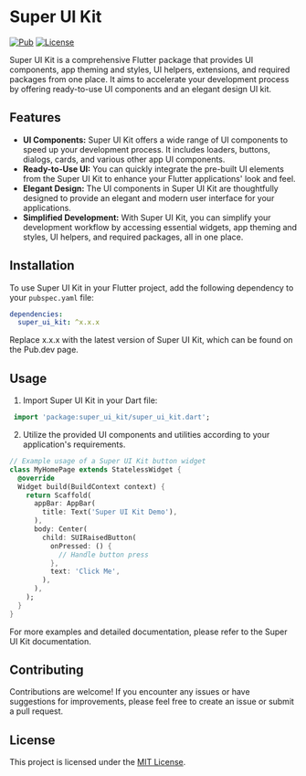 # Super UI Kit

[![Pub](https://img.shields.io/pub/v/super_ui_kit.svg)](https://pub.dev/packages/super_ui_kit)
[![License](https://img.shields.io/badge/license-MIT-blue.svg)](https://github.com/your-username/super_ui_kit/blob/main/LICENSE)

Super UI Kit is a comprehensive Flutter package that provides UI components, app theming and styles, UI helpers, extensions, and required packages from one place. It aims to accelerate your development process by offering ready-to-use UI components and an elegant design UI kit.

## Features

- **UI Components:** Super UI Kit offers a wide range of UI components to speed up your development process. It includes loaders, buttons, dialogs, cards, and various other app UI components.
- **Ready-to-Use UI:** You can quickly integrate the pre-built UI elements from the Super UI Kit to enhance your Flutter applications' look and feel.
- **Elegant Design:** The UI components in Super UI Kit are thoughtfully designed to provide an elegant and modern user interface for your applications.
- **Simplified Development:** With Super UI Kit, you can simplify your development workflow by accessing essential widgets, app theming and styles, UI helpers, and required packages, all in one place.

## Installation

To use Super UI Kit in your Flutter project, add the following dependency to your `pubspec.yaml` file:

```yaml
dependencies:
  super_ui_kit: ^x.x.x
```

Replace x.x.x with the latest version of Super UI Kit, which can be found on the Pub.dev page.

## Usage
1. Import Super UI Kit in your Dart file:

  ```dart
   import 'package:super_ui_kit/super_ui_kit.dart';
  ```
2.  Utilize the provided UI components and utilities according to your application's requirements.
  ```dart
  // Example usage of a Super UI Kit button widget
  class MyHomePage extends StatelessWidget {
    @override
    Widget build(BuildContext context) {
      return Scaffold(
        appBar: AppBar(
          title: Text('Super UI Kit Demo'),
        ),
        body: Center(
          child: SUIRaisedButton(
            onPressed: () {
              // Handle button press
            },
            text: 'Click Me',
          ),
        ),
      );
    }
  }
  ```
For more examples and detailed documentation, please refer to the Super UI Kit documentation.

## Contributing
Contributions are welcome! If you encounter any issues or have suggestions for improvements, please feel free to create an issue or submit a pull request.

## License
This project is licensed under the [MIT License](https://github.com/your-username/super_ui_kit/blob/main/LICENSE).
